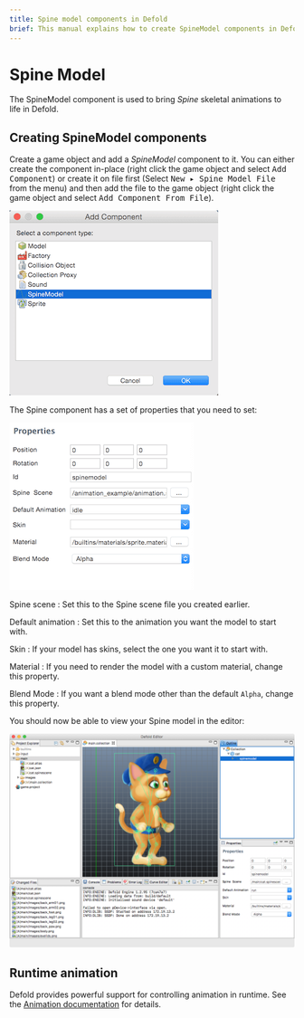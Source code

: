 ```yaml
---
title: Spine model components in Defold
brief: This manual explains how to create SpineModel components in Defold.
---
```


# Spine Model

The SpineModel component is used to bring _Spine_ skeletal animations to life in Defold.

## Creating SpineModel components

Create a game object and add a *SpineModel* component to it. You can either create the component in-place (right click the game object and select <kbd>Add Component</kbd>) or create it on file first (Select <kbd>New ▸ Spine Model File</kbd> from the menu) and then add the file to the game object (right click the game object and select <kbd>Add Component From File</kbd>).

![Add component](images/spinemodel/spine_add_component.png)

The Spine component has a set of properties that you need to set:

![Spine model properties](images/spinemodel/spine_model_properties.png)

Spine scene
: Set this to the Spine scene file you created earlier.

Default animation
: Set this to the animation you want the model to start with.

Skin
: If your model has skins, select the one you want it to start with.

Material
: If you need to render the model with a custom material, change this property.

Blend Mode
: If you want a blend mode other than the default `Alpha`, change this property.

You should now be able to view your Spine model in the editor:

![Spine model in editor](images/spinemodel/spine_model_defold.png)

## Runtime animation

Defold provides powerful support for controlling animation in runtime. See the [Animation documentation](/manuals/animation/#_animating_spine_models) for details.
